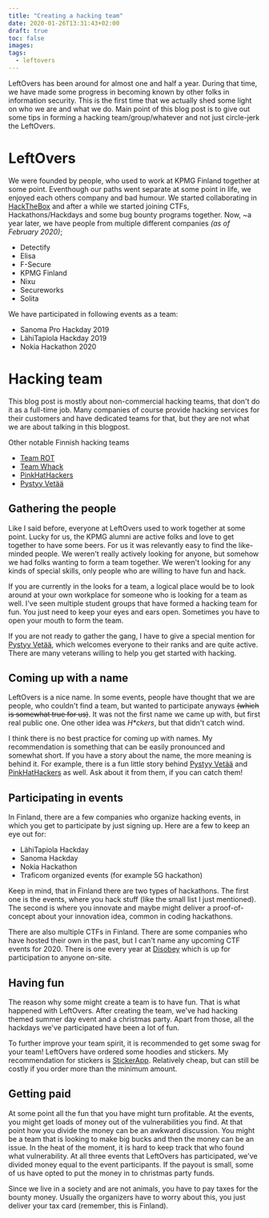 ```yaml
---
title: "Creating a hacking team"
date: 2020-01-26T13:31:43+02:00
draft: true
toc: false
images:
tags:
  - leftovers
---
```

LeftOvers has been around for almost one and half a year. During that time, we have made some progress in becoming known by other folks in information security. This is the first time that we actually shed some light on who we are and what we do. Main point of this blog post is to give out some tips in forming a hacking team/group/whatever and not just circle-jerk the LeftOvers.

# LeftOvers
We were founded by people, who used to work at KPMG Finland together at some point. Eventhough our paths went separate at some point in life, we enjoyed each others company and bad humour. We started collaborating in [HackTheBox](https://hackthebox.eu) and after a while we started joining CTFs, Hackathons/Hackdays and some bug bounty programs together. Now, ~a year later, we have people from multiple different companies _(as of February 2020)_;

- Detectify
- Elisa
- F-Secure
- KPMG Finland
- Nixu
- Secureworks
- Solita

We have participated in following events as a team:

- Sanoma Pro Hackday 2019
- LähiTapiola Hackday 2019
- Nokia Hackathon 2020

# Hacking team
This blog post is mostly about non-commercial hacking teams, that don't do it as a full-time job. Many companies of course provide hacking services for their customers and have dedicated teams for that, but they are not what we are about talking in this blogpost.

Other notable Finnish hacking teams

- [Team ROT](https://teamrot.fi/)
- [Team Whack](https://fi.wikipedia.org/wiki/Team_Whack_%E2%80%93_kaikki_on_hakkeroitavissa)
- [PinkHatHackers](https://twitter.com/pinkhathackers)
- [Pystyy Vetää](https://pystyyvetaa.fi/)

## Gathering the people
Like I said before, everyone at LeftOvers used to work together at some point. Lucky for us, the KPMG alumni are active folks and love to get together to have some beers. For us it was relevantly easy to find the like-minded people. We weren't really actively looking for anyone, but somehow we had folks wanting to form a team together. We weren't looking for any kinds of special skills, only people who are willing to have fun and hack.

If you are currently in the looks for a team, a logical place would be to look around at your own workplace for someone who is looking for a team as well. I've seen multiple student groups that have formed a hacking team for fun. You just need to keep your eyes and ears open. Sometimes you have to open your mouth to form the team.

If you are not ready to gather the gang, I have to give a special mention for [Pystyy Vetää](https://pystyyvetaa.fi/), which welcomes everyone to their ranks and are quite active. There are many veterans willing to help you get started with hacking.

## Coming up with a name
LeftOvers is a nice name. In some events, people have thought that we are people, who couldn't find a team, but wanted to participate anyways ~~(which is somewhat true for us)~~. It was not the first name we came up with, but first real public one. One other idea was _H*ckers_, but that didn't catch wind.

I think there is no best practice for coming up with names. My recommendation is something that can be easily pronounced and somewhat short. If you have a story about the name, the more meaning is behind it. For example, there is a fun little story behind [Pystyy Vetää](https://pystyyvetaa.fi/) and [PinkHatHackers](https://twitter.com/pinkhathackers) as well. Ask about it from them, if you can catch them!

## Participating in events
In Finland, there are a few companies who organize hacking events, in which you get to participate by just signing up. Here are a few to keep an eye out for:

- LähiTapiola Hackday
- Sanoma Hackday
- Nokia Hackathon
- Traficom organized events (for example 5G hackathon)

Keep in mind, that in Finland there are two types of hackathons. The first one is the events, where you hack stuff (like the small list I just mentioned). The second is where you innovate and maybe might deliver a proof-of-concept about your innovation idea, common in coding hackathons.

There are also multiple CTFs in Finland. There are some companies who have hosted their own in the past, but I can't name any upcoming CTF events for 2020. There is one every year at [Disobey](https://disobey.fi/) which is up for participation to anyone on-site.

## Having fun
The reason why some might create a team is to have fun. That is what happened with LeftOvers. After creating the team, we've had hacking themed summer day event and a christmas party. Apart from those, all the hackdays we've participated have been a lot of fun. 

To further improve your team spirit, it is recommended to get some swag for your team! LeftOvers have ordered some hoodies and stickers. My recommendation for stickers is [StickerApp](https://stickerapp.fi). Relatively cheap, but can still be costly if you order more than the minimum amount.

## Getting paid
At some point all the fun that you have might turn profitable. At the events, you might get loads of money out of the vulnerabilities you find. At that point how you divide the money can be an awkward discussion. You might be a team that is looking to make big bucks and then the money can be an issue. In the heat of the moment, it is hard to keep track that who found what vulnerability. At all three events that LeftOvers has participated, we've divided money equal to the event participants. If the payout is small, some of us have opted to put the money in to christmas party funds.

Since we live in a society and are not animals, you have to pay taxes for the bounty money. Usually the organizers have to worry about this, you just deliver your tax card (remember, this is Finland). 